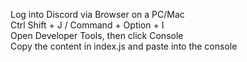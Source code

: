 Log into Discord via Browser on a PC/Mac<br />
Ctrl Shift + J / Command + Option + I<br />
Open Developer Tools, then click Console<br />
Copy the content in index.js and paste into the console<br />
